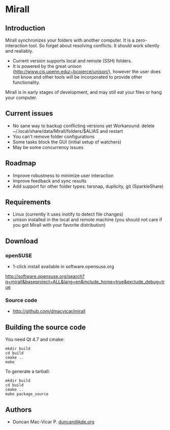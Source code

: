 
# Mirall

## Introduction

Mirall synchronizes your folders with another computer. It is a zero-interaction tool. So forget about resolving conflicts. It should work silently and realiably.

* Current version supports local and remote (SSH) folders.
* It is powered by the great unison (http://www.cis.upenn.edu/~bcpierce/unison/), however
  the user does not know and other tools will be incorporated to provide other
  functionality.

Mirall is in early stages of development, and may still eat your
files or hang your computer.

## Current issues

* No sane way to backup conflicting versions yet
  Workaround: delete ~/.local/share/data/Mirall/folders/$ALIAS and restart
* You can't remove folder configurations
* Some tasks block the GUI (initial setup of watchers)
* May be some concurrency issues

## Roadmap

* Improve robustness to minimize user interaction
* Improve feedback and sync results
* Add support for other folder types: tarsnap, duplicity, git (SparkleShare)

## Requirements

* Linux (currently it uses inotify to detect file changes)
* unison installed in the local and remote machine
  (you should not care if you got Mirall with your favorite
   distribution)

## Download

### openSUSE

* 1-click install available in software.opensuse.org

http://software.opensuse.org/search?q=mirall&baseproject=ALL&lang=en&include_home=true&exclude_debug=true

### Source code

* http://github.com/dmacvicar/mirall

## Building the source code

You need Qt 4.7 and cmake:

    mkdir build
    cd build
    cmake ..
    make

To generate a tarball:

    mkdir build
    cd build
    cmake ..
    make package_source

## Authors

* Duncan Mac-Vicar P. <duncan@kde.org>

